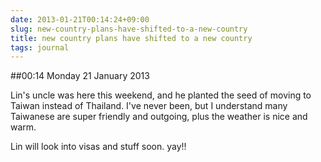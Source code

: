 ```yaml
---
date: 2013-01-21T00:14:24+09:00
slug: new-country-plans-have-shifted-to-a-new-country
title: new country plans have shifted to a new country
tags: journal
---
```


##00:14 Monday 21 January 2013

Lin's uncle was here this weekend, and he planted the seed of moving to Taiwan instead of Thailand.  I've never been, but I understand many Taiwanese are super friendly and outgoing, plus the weather is nice and warm.

Lin will look into visas and stuff soon.  yay!!


